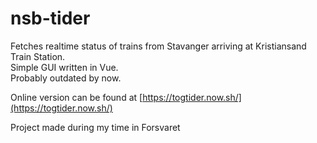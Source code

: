 # nsb-tider

Fetches realtime status of trains from Stavanger arriving at Kristiansand Train Station.\
Simple GUI written in Vue.\
Probably outdated by now.

Online version can be found at [https://togtider.now.sh/](https://togtider.now.sh/)

Project made during my time in Forsvaret
